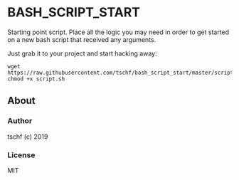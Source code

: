 # BASH_SCRIPT_START

Starting point script. Place all the logic you may need in order to get started
on a new bash script that received any arguments.

Just grab it to your project and start hacking away:

```
wget https://raw.githubusercontent.com/tschf/bash_script_start/master/script.sh
chmod +x script.sh
```

## About

### Author

tschf (c) 2019

### License

MIT
